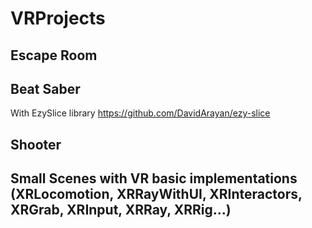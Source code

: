 # VRProjects
## Escape Room

## Beat Saber
With EzySlice library https://github.com/DavidArayan/ezy-slice 

## Shooter

## Small Scenes with VR basic implementations (XRLocomotion, XRRayWithUI, XRInteractors, XRGrab, XRInput, XRRay, XRRig...)

 
